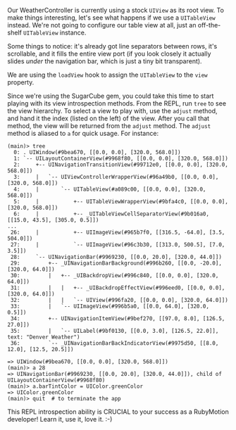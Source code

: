 Our WeatherController is currently using a stock `UIView` as its root view.  To
make things interesting, let's see what happens if we use a `UITableView`
instead.  We're not going to configure our table view at all, just an
off-the-shelf `UITableView` instance.

Some things to notice: it's already got line separators between rows, it's
scrollable, and it fills the entire view port (if you look closely it actually
slides *under* the navigation bar, which is just a tiny bit transparent).

We are using the `loadView` hook to assign the `UITableView` to the `view`
property.

Since we're using the SugarCube gem, you could take this time to start playing
with its view introspection methods.  From the REPL, run `tree` to see the
view hierarchy.  To select a view to play with, use the `adjust` method, and
hand it the index (listed on the left) of the view.  After you call that method,
the view will be returned from the `adjust` method.  The `adjust` method is
aliased to `a` for quick usage.  For instance:

```
(main)> tree
  0: . UIWindow(#9bea670, [[0.0, 0.0], [320.0, 568.0]])
  1: `-- UILayoutContainerView(#9968f80, [[0.0, 0.0], [320.0, 568.0]])
  2:     +-- UINavigationTransitionView(#99712e0, [[0.0, 0.0], [320.0, 568.0]])
  3:     |   `-- UIViewControllerWrapperView(#96a49b0, [[0.0, 0.0], [320.0, 568.0]])
  4:     |       `-- UITableView(#a089c00, [[0.0, 0.0], [320.0, 568.0]])
  5:     |           +-- UITableViewWrapperView(#9bfa4c0, [[0.0, 0.0], [320.0, 568.0]])
  6:     |           +-- _UITableViewCellSeparatorView(#9b016a0, [[15.0, 43.5], [305.0, 0.5]])
...
 26:     |           +-- UIImageView(#965b7f0, [[316.5, -64.0], [3.5, 504.0]])
 27:     |           `-- UIImageView(#96c3b30, [[313.0, 500.5], [7.0, 3.5]])
 28:     `-- UINavigationBar(#9969230, [[0.0, 20.0], [320.0, 44.0]])
 29:         +-- _UINavigationBarBackground(#996b260, [[0.0, -20.0], [320.0, 64.0]])
 30:         |   +-- _UIBackdropView(#996c840, [[0.0, 0.0], [320.0, 64.0]])
 31:         |   |   +-- _UIBackdropEffectView(#996eed0, [[0.0, 0.0], [320.0, 64.0]])
 32:         |   |   `-- UIView(#996fa20, [[0.0, 0.0], [320.0, 64.0]])
 33:         |   `-- UIImageView(#996b5a0, [[0.0, 64.0], [320.0, 0.5]])
 34:         +-- UINavigationItemView(#9bef270, [[97.0, 8.0], [126.5, 27.0]])
 35:         |   `-- UILabel(#9bf0130, [[0.0, 3.0], [126.5, 22.0]], text: "Denver Weather")
 36:         `-- _UINavigationBarBackIndicatorView(#9975d50, [[8.0, 12.0], [12.5, 20.5]])

=> UIWindow(#9bea670, [[0.0, 0.0], [320.0, 568.0]])
(main)> a 28
=> UINavigationBar(#9969230, [[0.0, 20.0], [320.0, 44.0]]), child of UILayoutContainerView(#9968f80)
(main)> a.barTintColor = UIColor.greenColor
=> UIColor.greenColor
(main)> quit  # to terminate the app
```

This REPL introspection ability is CRUCIAL to your success as a RubyMotion
developer!  Learn it, use it, love it. :-)
